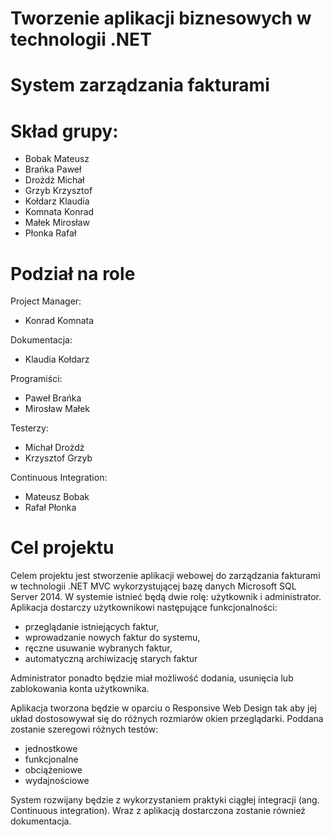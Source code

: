 # Tworzenie aplikacji biznesowych w technologii .NET

# System zarządzania fakturami


# Skład grupy:
* Bobak Mateusz
* Brańka Paweł
* Drożdż Michał
* Grzyb Krzysztof
* Kołdarz Klaudia
* Komnata Konrad
* Małek Mirosław
* Płonka Rafał


# Podział na role

Project Manager:
* Konrad Komnata

Dokumentacja:
* Klaudia Kołdarz

Programiści:
* Paweł Brańka
* Mirosław Małek

Testerzy:
* Michał Drożdż
* Krzysztof Grzyb

Continuous Integration:
* Mateusz Bobak
* Rafał Płonka

# Cel projektu

Celem projektu jest stworzenie aplikacji webowej do zarządzania fakturami w technologii .NET MVC wykorzystującej bazę danych Microsoft SQL Server 2014. W systemie istnieć będą dwie rolę: użytkownik i administrator. Aplikacja dostarczy użytkownikowi następujące funkcjonalności:
* przeglądanie istniejących faktur,
* wprowadzanie nowych faktur do systemu,
* ręczne usuwanie wybranych faktur,
* automatyczną archiwizację starych faktur

Administrator ponadto będzie miał możliwość dodania, usunięcia lub zablokowania konta użytkownika.

Aplikacja tworzona będzie w oparciu o Responsive Web Design tak aby jej układ dostosowywał się do różnych rozmiarów okien przeglądarki. Poddana zostanie szeregowi różnych testów:
* jednostkowe
* funkcjonalne
* obciążeniowe
* wydajnościowe

System rozwijany będzie z wykorzystaniem praktyki ciągłej integracji (ang. Continuous integration). Wraz z aplikacją dostarczona zostanie również dokumentacja.

